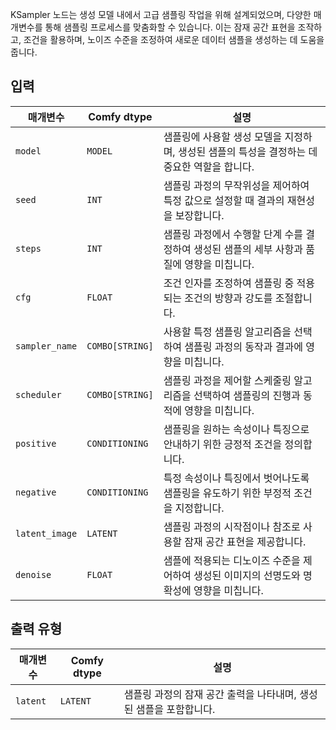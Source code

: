 
KSampler 노드는 생성 모델 내에서 고급 샘플링 작업을 위해 설계되었으며, 다양한 매개변수를 통해 샘플링 프로세스를 맞춤화할 수 있습니다. 이는 잠재 공간 표현을 조작하고, 조건을 활용하며, 노이즈 수준을 조정하여 새로운 데이터 샘플을 생성하는 데 도움을 줍니다.

## 입력

| 매개변수       | Comfy dtype | 설명                                                                                                               |
|-----------------|-------------|---------------------------------------------------------------------------------------------------------------------------|
| `model`         | `MODEL`     | 샘플링에 사용할 생성 모델을 지정하며, 생성된 샘플의 특성을 결정하는 데 중요한 역할을 합니다. |
| `seed`          | `INT`       | 샘플링 과정의 무작위성을 제어하여 특정 값으로 설정할 때 결과의 재현성을 보장합니다.                         |
| `steps`         | `INT`       | 샘플링 과정에서 수행할 단계 수를 결정하여 생성된 샘플의 세부 사항과 품질에 영향을 미칩니다.           |
| `cfg`           | `FLOAT`     | 조건 인자를 조정하여 샘플링 중 적용되는 조건의 방향과 강도를 조절합니다.                     |
| `sampler_name`  | `COMBO[STRING]` | 사용할 특정 샘플링 알고리즘을 선택하여 샘플링 과정의 동작과 결과에 영향을 미칩니다.                     |
| `scheduler`     | `COMBO[STRING]` | 샘플링 과정을 제어할 스케줄링 알고리즘을 선택하여 샘플링의 진행과 동적에 영향을 미칩니다.           |
| `positive`      | `CONDITIONING` | 샘플링을 원하는 속성이나 특징으로 안내하기 위한 긍정적 조건을 정의합니다.                                         |
| `negative`      | `CONDITIONING` | 특정 속성이나 특징에서 벗어나도록 샘플링을 유도하기 위한 부정적 조건을 지정합니다.                                     |
| `latent_image`  | `LATENT`    | 샘플링 과정의 시작점이나 참조로 사용할 잠재 공간 표현을 제공합니다.                            |
| `denoise`       | `FLOAT`     | 샘플에 적용되는 디노이즈 수준을 제어하여 생성된 이미지의 선명도와 명확성에 영향을 미칩니다.                   |

## 출력 유형

| 매개변수   | Comfy dtype | 설명 |
|-------------|-------------|-------------|
| `latent`    | `LATENT`    | 샘플링 과정의 잠재 공간 출력을 나타내며, 생성된 샘플을 포함합니다. |
